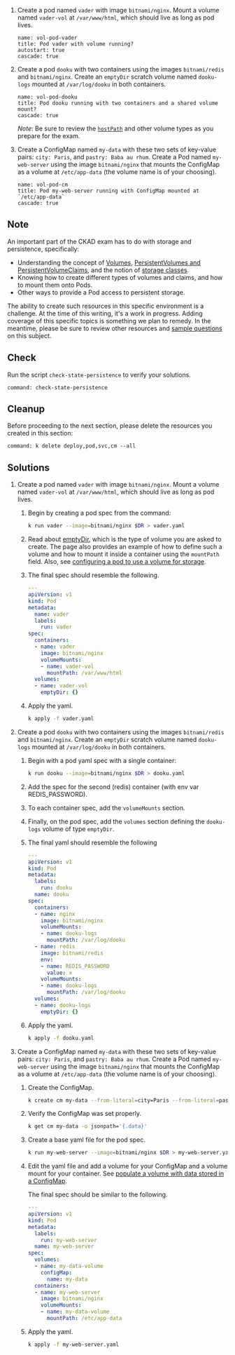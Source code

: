 
1. Create a pod named `vader` with image `bitnami/nginx`. Mount a volume named `vader-vol` at `/var/www/html`, which should live as long as pod lives.

    ```examiner:execute-test
    name: vol-pod-vader
    title: Pod vader with volume running?
    autostart: true
    cascade: true
    ```

1. Create a pod `dooku` with two containers using the images `bitnami/redis` and `bitnami/nginx`.
   Create an `emptyDir` scratch volume named `dooku-logs` mounted at `/var/log/dooku` in both containers.

    ```examiner:execute-test
    name: vol-pod-dooku
    title: Pod dooku running with two containers and a shared volume mount?
    cascade: true
    ```

    _Note_: Be sure to review the [`hostPath`](https://kubernetes.io/docs/concepts/storage/volumes/#hostpath) and other volume types as you prepare for the exam.

1. Create a ConfigMap named `my-data` with these two sets of key-value pairs: `city: Paris`, and `pastry: Baba au rhum`.  Create a Pod named `my-web-server` using the image `bitnami/nginx` that mounts the ConfigMap as a volume at `/etc/app-data` (the volume name is of your choosing).

    ```examiner:execute-test
    name: vol-pod-cm
    title: Pod my-web-server running with ConfigMap mounted at `/etc/app-data`
    cascade: true
    ```

## Note

An important part of the CKAD exam has to do with storage and persistence, specifically:

- Understanding the concept of [Volumes](https://kubernetes.io/docs/concepts/storage/volumes/), [PersistentVolumes and PersistentVolumeClaims](https://kubernetes.io/docs/concepts/storage/persistent-volumes/), and the notion of [storage classes](https://kubernetes.io/docs/concepts/storage/storage-classes/).
- Knowing how to create different types of volumes and claims, and how to mount them onto Pods.
- Other ways to provide a Pod access to persistent storage.

The ability to create such resources in this specific environment is a challenge.  At the time of this writing, it's a work in progress.  Adding coverage of this specific topics is something we plan to remedy.  In the meantime, please be sure to review other resources and [sample questions](https://github.com/dgkanatsios/CKAD-exercises/blob/master/g.state.md) on this subject.

## Check

Run the script `check-state-persistence` to verify your solutions.

```terminal:execute
command: check-state-persistence
```

## Cleanup

Before proceeding to the next section, please delete the resources you created in this section:

```terminal:execute
command: k delete deploy,pod,svc,cm --all
```

## Solutions

1. Create a pod named `vader` with image `bitnami/nginx`. Mount a volume named `vader-vol` at `/var/www/html`, which should live as long as pod lives.

    1. Begin by creating a pod spec from the command:

        ```bash
        k run vader --image=bitnami/nginx $DR > vader.yaml
        ```

    1. Read about [emptyDir](https://kubernetes.io/docs/concepts/storage/volumes/#emptydir), which is the type of volume you are asked to create.  The page also provides an example of how to define such a volume and how to mount it inside a container using the `mountPath` field.  Also, see [configuring a pod to use a volume for storage](https://kubernetes.io/docs/tasks/configure-pod-container/configure-volume-storage/).

    1. The final spec should resemble the following.

        ```yaml
        ---
        apiVersion: v1
        kind: Pod
        metadata:
          name: vader
          labels:
            run: vader
        spec:
          containers:
          - name: vader
            image: bitnami/nginx
            volumeMounts:
            - name: vader-vol
              mountPath: /var/www/html
          volumes:
          - name: vader-vol
            emptyDir: {}
        ```

    1. Apply the yaml.

        ```bash
        k apply -f vader.yaml
        ```

1. Create a pod `dooku` with two containers using the images `bitnami/redis` and `bitnami/nginx`.
   Create an `emptyDir` scratch volume named `dooku-logs` mounted at `/var/log/dooku` in both containers.

    1. Begin with a pod yaml spec with a single container:

        ```bash
        k run dooku --image=bitnami/nginx $DR > dooku.yaml
        ```

    1. Add the spec for the second (redis) container (with env var REDIS_PASSWORD).

    1. To each container spec, add the `volumeMounts` section.

    1. Finally, on the pod spec, add the `volumes` section defining the `dooku-logs` volume of type `emptyDir`.

    1. The final yaml should resemble the following

        ```yaml
        ---
        apiVersion: v1
        kind: Pod
        metadata:
          labels:
            run: dooku
          name: dooku
        spec:
          containers:
          - name: nginx
            image: bitnami/nginx
            volumeMounts:
            - name: dooku-logs
              mountPath: /var/log/dooku
          - name: redis
            image: bitnami/redis
            env:
            - name: REDIS_PASSWORD
              value: x
            volumeMounts:
            - name: dooku-logs
              mountPath: /var/log/dooku
          volumes:
          - name: dooku-logs
            emptyDir: {}
        ```

    1. Apply the yaml.

        ```bash
        k apply -f dooku.yaml
        ```

1. Create a ConfigMap named `my-data` with these two sets of key-value pairs: `city: Paris`, and `pastry: Baba au rhum`.  Create a Pod named `my-web-server` using the image `bitnami/nginx` that mounts the ConfigMap as a volume at `/etc/app-data` (the volume name is of your choosing).

    1. Create the ConfigMap.

        ```bash
        k create cm my-data --from-literal=city=Paris --from-literal=pastry="Baba au rhum"
        ```

    1. Verify the ConfigMap was set properly.

        ```bash
        k get cm my-data -o jsonpath='{.data}'
        ```

    1. Create a base yaml file for the pod spec.

        ```bash
        k run my-web-server --image=bitnami/nginx $DR > my-web-server.yaml
        ```

    1. Edit the yaml file and add a volume for your ConfigMap and a volume mount for your container.  See [populate a volume with data stored in a ConfigMap](https://kubernetes.io/docs/tasks/configure-pod-container/configure-pod-configmap/#populate-a-volume-with-data-stored-in-a-configmap).

        The final spec should be similar to the following.

        ```yaml
        ---
        apiVersion: v1
        kind: Pod
        metadata:
          labels:
            run: my-web-server
          name: my-web-server
        spec:
          volumes:
          - name: my-data-volume
            configMap:
              name: my-data
          containers:
          - name: my-web-server
            image: bitnami/nginx
            volumeMounts:
            - name: my-data-volume
              mountPath: /etc/app-data
        ```

    1. Apply the yaml.

        ```bash
        k apply -f my-web-server.yaml 
        ```
